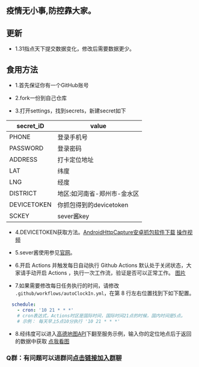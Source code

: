 ## 疫情无小事,防控靠大家。

## 更新
- 1.31指点天下提交数据变化，修改后需要数据更少。

## 食用方法

- 1.首先保证你有一个GitHub账号

- 2.fork一份到自己仓库

- 3.打开settings，找到secrets，新建secret如下

| secret_iD   | value                   |
| ----------- | ----------------------- |
| PHONE       | 登录手机号|
| PASSWORD    | 登录密码|
| ADDRESS     | 打卡定位地址|
| LAT         | 纬度|
| LNG         | 经度|
| DISTRICT    | 地区:如河南省-郑州市-金水区|
| DEVICETOKEN | 你抓包得到的devicetoken|
| SCKEY       | sever酱key|
- 4.DEVICETOKEN获取方法。[AndroidHttpCapture安卓抓包软件下载](http://static.hk.darkal.cn/har/demo.apk)
[操作视频](https://mp.weixin.qq.com/s/9ww2373nxj3JyV4o1VAvAw)

- 5.sever酱使用参见[官网](http://sc.ftqq.com/3.version)。

- 6.开启 Actions 并触发每日自动执行
Github Actions 默认处于关闭状态，大家请手动开启 Actions ，执行一次工作流，验证是否可以正常工作。
[图片](https://s3.ax1x.com/2021/01/27/sxz1IJ.png)

- 7.如果需要修改每日任务执行的时间，请修改 `.github/workflows/autoClockIn.yml`，在第 8 行左右位置找到下如下配置。

```yml
  schedule:
    - cron: '10 21 * * *'
    # cron表达式，Actions时区是国际时间，国际时间21点的时候，国内时间是5点。
    # 示例： 每天早上5点10分执行 '10 21 * * *'
```

- 8.经纬度可以进入[高德地图API](https://developer.amap.com/api/webservice/guide/api/georegeo#geo)下翻至服务示例，输入你的定位地点后于返回的数据中获取
[点我看图](https://s3.ax1x.com/2021/01/28/y9Ml5Q.png)

### Q群：有问题可以进群问[点击链接加入群聊](https://jq.qq.com/?_wv=1027&k=oCdISxo1)
